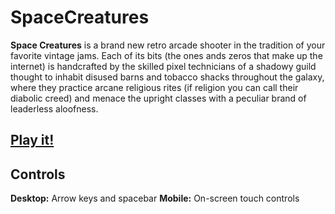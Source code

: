# SpaceCreatures

**Space Creatures** is a brand new retro arcade shooter in the tradition of your favorite vintage jams. Each of its bits (the ones ands zeros that make up the internet) is handcrafted by the skilled pixel technicians of a shadowy guild thought to inhabit disused barns and tobacco shacks throughout the galaxy, where they practice arcane religious rites (if religion you can call their diabolic creed) and menace the upright classes with a peculiar brand of leaderless aloofness. 

## [Play it!](https://hmadisonturner.github.io/SpaceCreatures/src)

## Controls

**Desktop:** Arrow keys and spacebar
**Mobile:** On-screen touch controls
